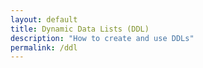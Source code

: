 ```yaml
---
layout: default
title: Dynamic Data Lists (DDL)
description: "How to create and use DDLs"
permalink: /ddl
---
```

